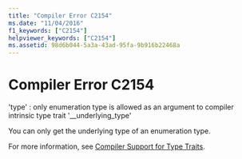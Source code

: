 ```yaml
---
title: "Compiler Error C2154"
ms.date: "11/04/2016"
f1_keywords: ["C2154"]
helpviewer_keywords: ["C2154"]
ms.assetid: 98d6b044-5a3a-43ad-95fa-9b916b22468a
---
```

# Compiler Error C2154

'type' : only enumeration type is allowed as an argument to compiler intrinsic type trait '__underlying_type'

You can only get the underlying type of an enumeration type.

For more information, see [Compiler Support for Type Traits](../../extensions/compiler-support-for-type-traits-cpp-component-extensions.md).